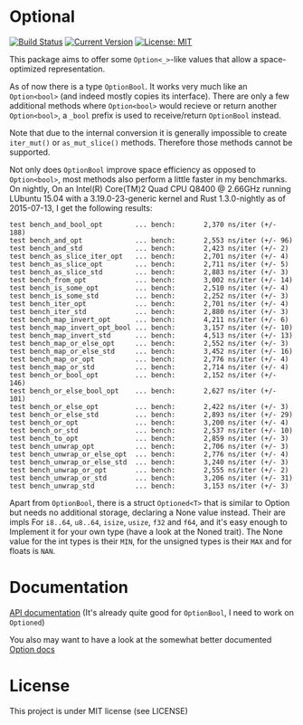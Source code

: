 # Optional

[![Build Status](https://travis-ci.org/llogiq/optional.svg)](https://travis-ci.org/llogiq/optional)
[![Current Version](http://meritbadge.herokuapp.com/optional)](https://crates.io/crates/optional)
[![License: MIT](https://img.shields.io/dub/l/vibe-d.svg)](LICENSE)

This package aims to offer some `Option<_>`-like values that allow a 
space-optimized representation.

As of now there is a type `OptionBool`. It works very much like an
`Option<bool>` (and indeed mostly copies its interface). There are only a few
additional methods where `Option<bool>` would recieve or return another 
`Option<bool>`, a `_bool` prefix is used to receive/return `OptionBool` 
instead.

Note that due to the internal conversion it is generally impossible to create
`iter_mut()` or `as_mut_slice()` methods. Therefore those methods cannot be
supported.

Not only does `OptionBool` improve space efficiency as opposed to 
`Option<bool>`, most methods also perform a little faster in my benchmarks. On 
nightly, On an Intel(R) Core(TM)2 Quad CPU Q8400 @ 
2.66GHz running LUbuntu 15.04 with a 3.19.0-23-generic kernel and Rust 
1.3.0-nightly as of 2015-07-13, I get the following results:

```
test bench_and_bool_opt        ... bench:       2,370 ns/iter (+/- 188)
test bench_and_opt             ... bench:       2,553 ns/iter (+/- 96)
test bench_and_std             ... bench:       2,423 ns/iter (+/- 2)
test bench_as_slice_iter_opt   ... bench:       2,701 ns/iter (+/- 4)
test bench_as_slice_opt        ... bench:       2,711 ns/iter (+/- 5)
test bench_as_slice_std        ... bench:       2,883 ns/iter (+/- 3)
test bench_from_opt            ... bench:       3,002 ns/iter (+/- 14)
test bench_is_some_opt         ... bench:       2,510 ns/iter (+/- 4)
test bench_is_some_std         ... bench:       2,252 ns/iter (+/- 3)
test bench_iter_opt            ... bench:       2,701 ns/iter (+/- 4)
test bench_iter_std            ... bench:       2,880 ns/iter (+/- 3)
test bench_map_invert_opt      ... bench:       4,211 ns/iter (+/- 6)
test bench_map_invert_opt_bool ... bench:       3,157 ns/iter (+/- 10)
test bench_map_invert_std      ... bench:       4,513 ns/iter (+/- 13)
test bench_map_or_else_opt     ... bench:       2,552 ns/iter (+/- 3)
test bench_map_or_else_std     ... bench:       3,452 ns/iter (+/- 16)
test bench_map_or_opt          ... bench:       2,776 ns/iter (+/- 4)
test bench_map_or_std          ... bench:       2,714 ns/iter (+/- 4)
test bench_or_bool_opt         ... bench:       2,152 ns/iter (+/- 146)
test bench_or_else_bool_opt    ... bench:       2,627 ns/iter (+/- 101)
test bench_or_else_opt         ... bench:       2,422 ns/iter (+/- 3)
test bench_or_else_std         ... bench:       2,893 ns/iter (+/- 29)
test bench_or_opt              ... bench:       3,200 ns/iter (+/- 4)
test bench_or_std              ... bench:       2,537 ns/iter (+/- 10)
test bench_to_opt              ... bench:       2,859 ns/iter (+/- 3)
test bench_unwrap_opt          ... bench:       2,706 ns/iter (+/- 3)
test bench_unwrap_or_else_opt  ... bench:       2,776 ns/iter (+/- 4)
test bench_unwrap_or_else_std  ... bench:       3,240 ns/iter (+/- 3)
test bench_unwrap_or_opt       ... bench:       2,555 ns/iter (+/- 2)
test bench_unwrap_or_std       ... bench:       3,206 ns/iter (+/- 31)
test bench_unwrap_std          ... bench:       3,153 ns/iter (+/- 3)
```

Apart from `OptionBool`, there is a struct `Optioned<T>` that is similar to 
Option but needs no additional storage, declaring a None value instead. Their 
are impls For `i8..64`, `u8..64`, `isize`, `usize`, `f32` and `f64`, and it's 
easy enough to Implement it for your own type (have a look at the Noned trait). 
The None value for the int types is their `MIN`, for the unsigned types is 
their `MAX` and for floats is `NAN`.

# Documentation

[API documentation](http://llogiq.github.io/optional)
(It's already quite good for `OptionBool`, I need to work on `Optioned`)

You also may want to have a look at the somewhat better documented
[Option docs](http://doc.rust-lang.org/std/option/enum.Option.html)

# License

This project is under MIT license (see LICENSE)
